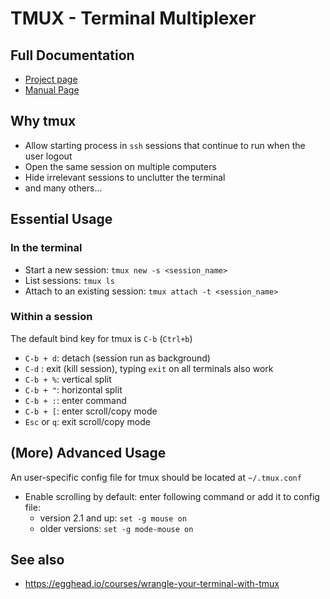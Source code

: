 # TMUX - Terminal Multiplexer

## Full Documentation
- [Project page](https://tmux.github.io/)
- [Manual Page](http://man.openbsd.org/OpenBSD-current/man1/tmux.1)

## Why tmux
- Allow starting process in `ssh` sessions that continue to run when the user logout
- Open the same session on multiple computers
- Hide irrelevant sessions to unclutter the terminal
- and many others...

## Essential Usage
### In the terminal
- Start a new session: `tmux new -s <session_name>`
- List sessions: `tmux ls`
- Attach to an existing session: `tmux attach -t <session_name>`

### Within a session
The default bind key for tmux is `C-b` (`Ctrl+b`)
- `C-b + d`: detach (session run as background)
- `C-d` : exit (kill session), typing `exit` on all terminals also work
- `C-b + %`: vertical split
- `C-b + "`: horizontal split
- `C-b + :`: enter command
- `C-b + [`: enter scroll/copy mode
- `Esc` or `q`: exit scroll/copy mode

## (More) Advanced Usage
An user-specific config file for tmux should be located at `~/.tmux.conf`
- Enable scrolling by default: enter following command or add it to config file:
  - version 2.1 and up: `set -g mouse on`
  - older versions: `set -g mode-mouse on`

## See also
* https://egghead.io/courses/wrangle-your-terminal-with-tmux
